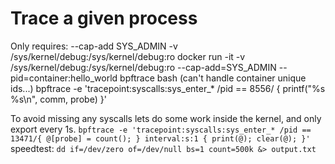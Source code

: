 # Trace a given process

Only requires:
 --cap-add SYS_ADMIN
 -v /sys/kernel/debug:/sys/kernel/debug:ro
docker run -it -v /sys/kernel/debug:/sys/kernel/debug:ro --cap-add=SYS_ADMIN --pid=container:hello_world bpftrace bash
(can't handle container unique ids...)
bpftrace -e 'tracepoint:syscalls:sys_enter_* /pid == 8556/ {  printf("%s %s\n", comm, probe) }'

To avoid missing any syscalls lets do some work inside the kernel, and only export every 1s.
`bpftrace -e 'tracepoint:syscalls:sys_enter_* /pid == 13471/{ @[probe] = count(); } interval:s:1 { print(@); clear(@); }'`
speedtest: `dd if=/dev/zero of=/dev/null bs=1 count=500k &> output.txt`
